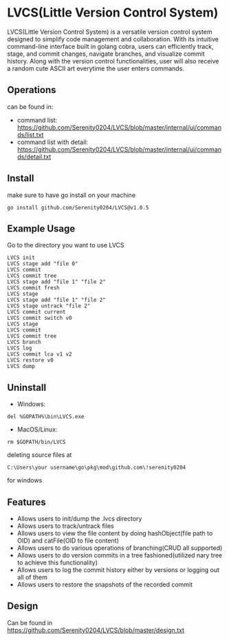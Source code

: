 
# LVCS(Little Version Control System)
LVCS(Little Version Control System) is a versatile version control system designed to simplify code management and collaboration. With its intuitive command-line interface built in golang cobra, users can efficiently track, stage, and commit changes, navigate branches, and visualize commit history. Along with the version control functionalities, user will also receive a random cute ASCII art everytime the user enters commands. 

## Operations
can be found in:
* command list: https://github.com/Serenity0204/LVCS/blob/master/internal/ui/commands/list.txt
* command list with detail: https://github.com/Serenity0204/LVCS/blob/master/internal/ui/commands/detail.txt

## Install
make sure to have go install on your machine
```
go install github.com/Serenity0204/LVCS@v1.0.5
```

## Example Usage
Go to the directory you want to use LVCS
```
LVCS init
LVCS stage add "file 0"
LVCS commit
LVCS commit tree
LVCS stage add "file 1" "file 2"
LVCS commit fresh
LVCS stage
LVCS stage add "file 1" "file 2"
LVCS stage untrack "file 2"
LVCS commit current
LVCS commit switch v0
LVCS stage
LVCS commit
LVCS commit tree
LVCS branch
LVCS log
LVCS commit lca v1 v2
LVCS restore v0
LVCS dump
```

## Uninstall
* Windows:
```
del %GOPATH%\bin\LVCS.exe
```
* MacOS/Linux: 
```
rm $GOPATH/bin/LVCS
```
deleting source files at
```
C:\Users\your username\go\pkg\mod\github.com\!serenity0204
```
for windows

## Features

- Allows users to init/dump the .lvcs directory
- Allows users to track/untrack files
- Allows users to view the file content by doing hashObject(file path to OID) and catFile(OID to file content)
- Allows users to do various operations of branching(CRUD all supported)
- Allows users to do version commits in a tree fashioned(utilized nary tree to achieve this functionality)
- Allows users to log the commit history either by versions or logging out all of them
- Allows users to restore the snapshots of the recorded commit

## Design
Can be found in https://github.com/Serenity0204/LVCS/blob/master/design.txt
